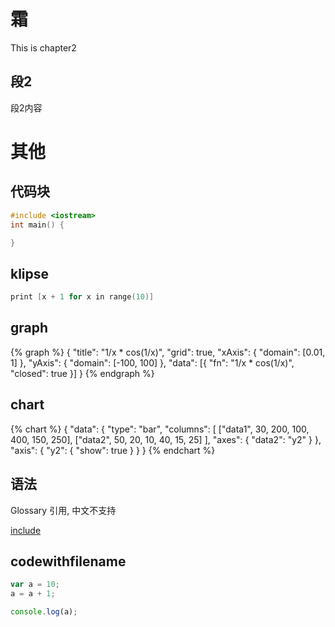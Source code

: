 # 霜

This is chapter2

## 段2

段2内容

# 其他

## 代码块

```cpp
#include <iostream>
int main() {

}
```

## klipse

```cpp
print [x + 1 for x in range(10)]
```

## graph

{% graph %}
{
    "title": "1/x * cos(1/x)",
    "grid": true,
    "xAxis": {
        "domain": [0.01, 1]
    },
    "yAxis": {
        "domain": [-100, 100]
    },
    "data": [{
        "fn": "1/x * cos(1/x)",
        "closed": true
    }]
}
{% endgraph %}

## chart

{% chart %}
{
    "data": {
        "type": "bar",
        "columns": [
            ["data1", 30, 200, 100, 400, 150, 250],
            ["data2", 50, 20, 10, 40, 15, 25]
        ],
        "axes": {
            "data2": "y2"
        }
    },
    "axis": {
        "y2": {
            "show": true
        }
    }
}
{% endchart %}

## 语法

Glossary 引用, 中文不支持

[include](README.md)

## codewithfilename

```js
var a = 10;
a = a + 1;

console.log(a);
```